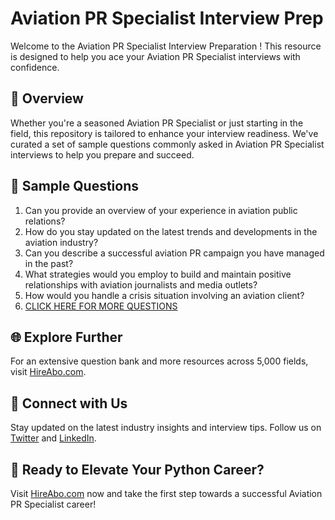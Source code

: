 # Aviation PR Specialist Interview Prep

Welcome to the Aviation PR Specialist Interview Preparation ! This resource is designed to help you ace your Aviation PR Specialist interviews with confidence.

## 🚀 Overview

Whether you're a seasoned Aviation PR Specialist or just starting in the field, this repository is tailored to enhance your interview readiness. We've curated a set of sample questions commonly asked in Aviation PR Specialist interviews to help you prepare and succeed.

## 📝 Sample Questions

1. Can you provide an overview of your experience in aviation public relations?
2. How do you stay updated on the latest trends and developments in the aviation industry?
3. Can you describe a successful aviation PR campaign you have managed in the past?
4. What strategies would you employ to build and maintain positive relationships with aviation journalists and media outlets?
5. How would you handle a crisis situation involving an aviation client?
6. [CLICK HERE FOR MORE QUESTIONS](https://hireabo.com/job/8_1_43/Aviation%20PR%20Specialist)

## 🌐 Explore Further

For an extensive question bank and more resources across 5,000 fields, visit [HireAbo.com](https://www.hireabo.com).

## 📱 Connect with Us

Stay updated on the latest industry insights and interview tips. Follow us on [Twitter](https://twitter.com/hireabo) and [LinkedIn](https://www.linkedin.com/in/hire-abo-3609972a8/).

## 🚀 Ready to Elevate Your Python Career?

Visit [HireAbo.com](https://www.hireabo.com) now and take the first step towards a successful Aviation PR Specialist career!